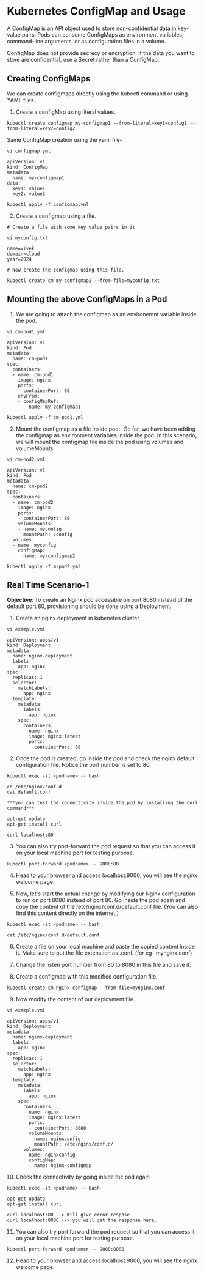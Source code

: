 # Kubernetes ConfigMap and Usage

A ConfigMap is an API object used to store non-confidential data in key-value pairs. Pods can consume ConfigMaps as environment variables, command-line arguments, or as configuration files in a volume.

ConfigMap does not provide secrecy or encryption. If the data you want to store are confidential, use a Secret rather than a ConfigMap.


## Creating ConfigMaps

We can create configmaps directly using the kubectl command or using YAML files.

1. Create a configMap using literal values.
```
kubectl create configmap my-configmap1 --from-literal=key1=config1 --from-literal=key2=config2
```

Same ConfigMap creation using the yaml file-

```
vi configmap.yml
```
```
apiVersion: v1
kind: ConfigMap
metadata:
  name: my-configmap1
data:
  key1: value1
  key2: value2
```
```
kubectl apply -f configmap.yml
```

2. Create a configmap using a file. 

```
# Create a file with some key value pairs in it

vi myconfig.txt

name=vivek
domain=cloud
year=2024
```
```
# Now create the configmap using this file.

kubectl create cm my-configmap2 --from-file=myconfig.txt  
```

## Mounting the above ConfigMaps in a Pod  


1. We are going to attach the configmap as an environemnt variable inside the pod.

```
vi cm-pod1.yml
```
```
apiVersion: v1
kind: Pod
metadata:
  name: cm-pod1
spec:
  containers:
  - name: cm-pod1
    image: nginx
    ports:
    - containerPort: 80
    envFrom:
    - configMapRef:
        name: my-configmap1
```
```
kubectl apply -f cm-pod1.yml
```

2. Mount the configmap as a file inside pod:-  So far, we have been adding the configmap as environment variables inside the pod. In this scenario, we will mount the configmap file inside the pod using volumes and volumeMounts.

```
vi cm-pod2.yml
```
``` 
apiVersion: v1
kind: Pod
metadata:
  name: cm-pod2
spec:
  containers:
  - name: cm-pod2
    image: nginx
    ports:
    - containerPort: 80
    volumeMounts:
    - name: myconfig
      mountPath: /config
  volumes:
  - name: myconfig 
    configMap:
      name: my-configmap2
```
```
kubectl apply -f m-pod2.yml              
```


## Real Time Scenario-1

**Objective**: To create an Nginx pod accessible on port 8080 instead of the default port 80, provisioning should be done using a Deployment.

1. Create an nginx deployment in kubenetes cluster.

```
vi example.yml
```
```
apiVersion: apps/v1
kind: Deployment
metadata:
  name: nginx-deployment
  labels:
    app: nginx
spec:
  replicas: 1
  selector:
    matchLabels:
      app: nginx
  template:
    metadata:
      labels:
        app: nginx
    spec:
      containers:
      - name: nginx
        image: nginx:latest
        ports:
        - containerPort: 80
```

2. Once the pod is created, go inside the pod and check the nginx default configuration file. Notice the port number is set to 80.

```
kubectl exec -it <podname> -- bash

cd /etc/nginx/conf.d
cat default.conf

***you can test the connectivity inside the pod by installing the curl command***

apt-get update
apt-get install curl

curl localhost:80

```

3. You can also try port-forward the pod request so that you can access it on your local machine port for testing purpose. 

```
kubectl port-forward <podname> -- 9000:80
```

4. Head to your browser and access localhost:9000, you will see the nginx welcome page. 

5. Now, let's start the actual change by modifying our Nginx configuration to run on port 8080 instead of port 80. Go inside the pod again and copy the content of the /etc/nginx/conf.d/default.conf file. (You can also find this content directly on the internet.)

```
kubectl exec -it <podname> -- bash

cat /etc/nginx/conf.d/default.conf
```

6. Create a file on your local machine and paste the copied content inside it. Make sure to put the file extenstion as .conf. (for eg- mynginx.conf)

7. Change the listen port number from 80 to 8080 in this file and save it.

8. Create a configmap with this modified configuration file.

```
kubectl create cm nginx-configmap --from-file=mynginx.conf
```

9. Now modify the content of our deployment file.

```
vi example.yml

apiVersion: apps/v1
kind: Deployment
metadata:
  name: nginx-deployment
  labels:
    app: nginx
spec:
  replicas: 1
  selector:
    matchLabels:
      app: nginx
  template:
    metadata:
      labels:
        app: nginx
    spec:
      containers:
      - name: nginx
        image: nginx:latest
        ports:
        - containerPort: 8080 
        volumeMounts:
        - name: nginxconfig
          mountPath: /etc/nginx/conf.d/
      volumes:
      - name: nginxconfig
        configMap:
          name: nginx-configmap        
```

10. Check the connectivity by going inside the pod again

```
kubectl exec -it <podname> -- bash

apt-get update
apt-get install curl

curl localhost:80 --> Will give error respose
curl localhost:8080 --> you will get the response here.
```

11. You can also try port forward the pod request so that you can access it on your local machine port for testing purpose. 

```
kubectl port-forward <podname> -- 9000:8080
```

12. Head to your browser and access localhost:9000, you will see the nginx welcome page. 

